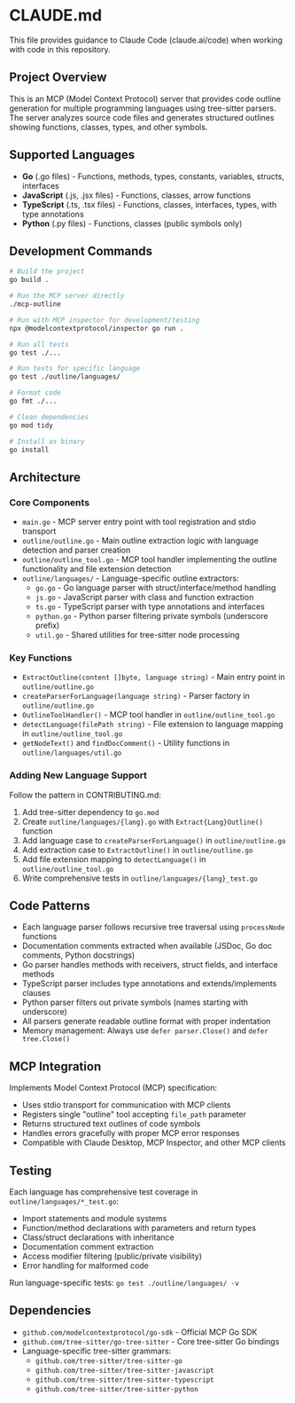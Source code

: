 # CLAUDE.md

This file provides guidance to Claude Code (claude.ai/code) when working with code in this repository.

## Project Overview

This is an MCP (Model Context Protocol) server that provides code outline generation for multiple programming languages using tree-sitter parsers. The server analyzes source code files and generates structured outlines showing functions, classes, types, and other symbols.

## Supported Languages

- **Go** (.go files) - Functions, methods, types, constants, variables, structs, interfaces
- **JavaScript** (.js, .jsx files) - Functions, classes, arrow functions
- **TypeScript** (.ts, .tsx files) - Functions, classes, interfaces, types, with type annotations
- **Python** (.py files) - Functions, classes (public symbols only)

## Development Commands

```bash
# Build the project
go build .

# Run the MCP server directly
./mcp-outline

# Run with MCP inspector for development/testing
npx @modelcontextprotocol/inspector go run .

# Run all tests
go test ./...

# Run tests for specific language
go test ./outline/languages/

# Format code
go fmt ./...

# Clean dependencies
go mod tidy

# Install as binary
go install
```

## Architecture

### Core Components

- `main.go` - MCP server entry point with tool registration and stdio transport
- `outline/outline.go` - Main outline extraction logic with language detection and parser creation
- `outline/outline_tool.go` - MCP tool handler implementing the outline functionality and file extension detection
- `outline/languages/` - Language-specific outline extractors:
  - `go.go` - Go language parser with struct/interface/method handling
  - `js.go` - JavaScript parser with class and function extraction
  - `ts.go` - TypeScript parser with type annotations and interfaces
  - `python.go` - Python parser filtering private symbols (underscore prefix)
  - `util.go` - Shared utilities for tree-sitter node processing

### Key Functions

- `ExtractOutline(content []byte, language string)` - Main entry point in `outline/outline.go`
- `createParserForLanguage(language string)` - Parser factory in `outline/outline.go`
- `OutlineToolHandler()` - MCP tool handler in `outline/outline_tool.go`
- `detectLanguage(filePath string)` - File extension to language mapping in `outline/outline_tool.go`
- `getNodeText()` and `findDocComment()` - Utility functions in `outline/languages/util.go`

### Adding New Language Support

Follow the pattern in CONTRIBUTING.md:

1. Add tree-sitter dependency to `go.mod`
2. Create `outline/languages/{lang}.go` with `Extract{Lang}Outline()` function
3. Add language case to `createParserForLanguage()` in `outline/outline.go`
4. Add extraction case to `ExtractOutline()` in `outline/outline.go`
5. Add file extension mapping to `detectLanguage()` in `outline/outline_tool.go`
6. Write comprehensive tests in `outline/languages/{lang}_test.go`

## Code Patterns

- Each language parser follows recursive tree traversal using `processNode` functions
- Documentation comments extracted when available (JSDoc, Go doc comments, Python docstrings)
- Go parser handles methods with receivers, struct fields, and interface methods
- TypeScript parser includes type annotations and extends/implements clauses
- Python parser filters out private symbols (names starting with underscore)
- All parsers generate readable outline format with proper indentation
- Memory management: Always use `defer parser.Close()` and `defer tree.Close()`

## MCP Integration

Implements Model Context Protocol (MCP) specification:

- Uses stdio transport for communication with MCP clients
- Registers single "outline" tool accepting `file_path` parameter
- Returns structured text outlines of code symbols
- Handles errors gracefully with proper MCP error responses
- Compatible with Claude Desktop, MCP Inspector, and other MCP clients

## Testing

Each language has comprehensive test coverage in `outline/languages/*_test.go`:

- Import statements and module systems
- Function/method declarations with parameters and return types
- Class/struct declarations with inheritance
- Documentation comment extraction
- Access modifier filtering (public/private visibility)
- Error handling for malformed code

Run language-specific tests: `go test ./outline/languages/ -v`

## Dependencies

- `github.com/modelcontextprotocol/go-sdk` - Official MCP Go SDK
- `github.com/tree-sitter/go-tree-sitter` - Core tree-sitter Go bindings  
- Language-specific tree-sitter grammars:
  - `github.com/tree-sitter/tree-sitter-go`
  - `github.com/tree-sitter/tree-sitter-javascript` 
  - `github.com/tree-sitter/tree-sitter-typescript`
  - `github.com/tree-sitter/tree-sitter-python`